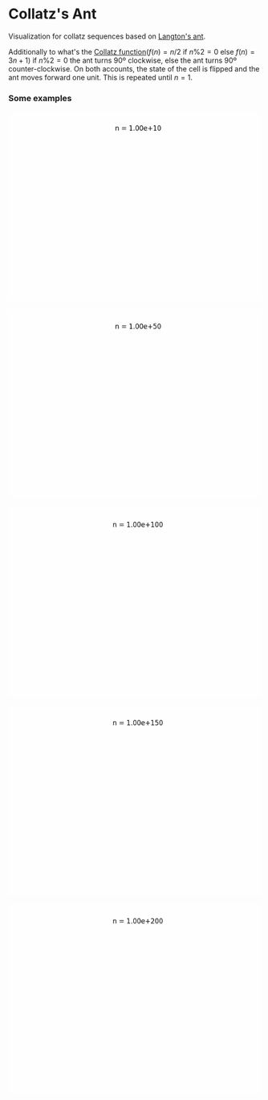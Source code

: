 # Collatz's Ant

Visualization for collatz sequences based on [Langton's ant](https://en.wikipedia.org/wiki/Langton%27s_ant).

Additionally to what's the [Collatz function](https://en.wikipedia.org/wiki/Collatz_conjecture)($f(n) = n/2$ if $n \% 2 = 0$ else $f(n) = 3n + 1$) if $n \% 2 = 0$ the ant turns 90º clockwise, else the ant turns 90º counter-clockwise. On both accounts, the state of the cell is flipped and the ant moves forward one unit. This is repeated until $n = 1$.

### Some examples

![](examples/collatz_ant1.gif)

![](examples/collatz_ant2.gif)

![](examples/collatz_ant3.gif)

![](examples/collatz_ant4.gif)

![](examples/collatz_ant5.gif)
